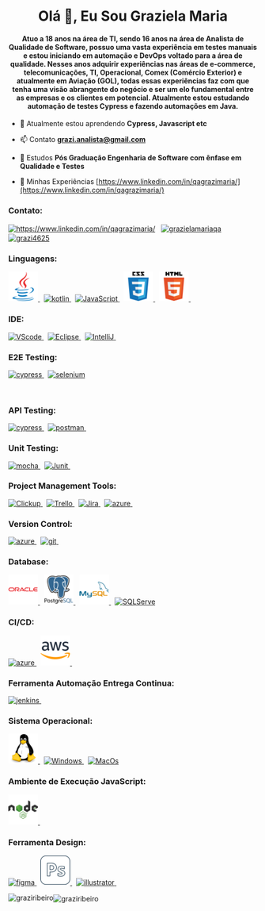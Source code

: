<h1 align="center">Olá 👋, Eu Sou Graziela Maria</h1>
<h4 align="center">Atuo a 18 anos na área de TI, sendo 16 anos na área de Analista de Qualidade de Software, possuo uma vasta experiência em testes manuais e estou iniciando em automação e DevOps voltado para a área de qualidade. Nesses anos adquirir experiências nas áreas de e-commerce, telecomunicações, TI, Operacional, Comex (Comércio Exterior) e atualmente em Aviação (GOL), todas essas experiências faz com que tenha uma visão abrangente do negócio e ser um elo fundamental entre as empresas e os clientes em potencial. Atualmente estou estudando automação de testes Cypress e fazendo automações em Java.</h4>

- 🌱 Atualmente estou aprendendo **Cypress, Javascript etc**

- 📫 Contato **grazi.analista@gmail.com**

- 📝 Estudos **Pós Graduação Engenharia de Software com ênfase em Qualidade e Testes**

- 📄 Minhas Experiências [https://www.linkedin.com/in/qagrazimaria/](https://www.linkedin.com/in/qagrazimaria/)

<h3 align="left">Contato:</h3>
<p align="left">
<a href="https://linkedin.com/in/https://www.linkedin.com/in/qagrazimaria/" target="blank"><img align="center" src="https://raw.githubusercontent.com/rahuldkjain/github-profile-readme-generator/master/src/images/icons/Social/linked-in-alt.svg" alt="https://www.linkedin.com/in/qagrazimaria/" height="60" width="60" /></a>&nbsp&nbsp
<a href="https://instagram.com/grazielamariaqa" target="blank"><img align="center" src="https://raw.githubusercontent.com/rahuldkjain/github-profile-readme-generator/master/src/images/icons/Social/instagram.svg" alt="grazielamariaqa" height="60" width="60" /></a>&nbsp
<a href="https://discord.gg/grazi4625" target="blank"><img align="center" src="https://raw.githubusercontent.com/rahuldkjain/github-profile-readme-generator/master/src/images/icons/Social/discord.svg" alt="grazi4625" height="60" width="60" /></a>
</p>

<h3 align="left">Linguagens:</h3>
<p align="left"> 
<a href="https://www.java.com" target="_blank" rel="noreferrer"> <img src="https://raw.githubusercontent.com/devicons/devicon/master/icons/java/java-original.svg" alt="java" width="60" height="60"/> </a>&nbsp
<a href="https://kotlinlang.org" target="_blank" rel="noreferrer"> <img src="https://www.vectorlogo.zone/logos/kotlinlang/kotlinlang-icon.svg" alt="kotlin" width="60" height="60"/> </a>&nbsp
<a href="https://developer.mozilla.org/en-US/docs/Web/JavaScript"><img src="https://cdn.jsdelivr.net/gh/devicons/devicon/icons/javascript/javascript-plain.svg" alt="JavaScript" width="60" height="60"/> </a>&nbsp
<a href="https://www.w3schools.com/css/" target="_blank" rel="noreferrer"> <img src="https://raw.githubusercontent.com/devicons/devicon/master/icons/css3/css3-original-wordmark.svg" alt="css3" width="60" height="60"/> </a> &nbsp
<a href="https://www.w3.org/html/" target="_blank" rel="noreferrer"> <img src="https://raw.githubusercontent.com/devicons/devicon/master/icons/html5/html5-original-wordmark.svg" alt="html5" width="60" height="60"/> </a> &nbsp
</p>

<h3 align="left">IDE:</h3>
<p align="left"> 
<a href="https://code.visualstudio.com" target="_blank" rel="noreferrer"> <img src="https://cdn.jsdelivr.net/gh/devicons/devicon/icons/vscode/vscode-original-wordmark.svg" alt="VScode" width="60" height="60"/> </a>&nbsp
<a href="https://eclipseide.org" target="_blank" rel="noreferrer"> <img src="https://upload.wikimedia.org/wikipedia/commons/d/d0/Eclipse-Luna-Logo.svg" alt="Eclipse" width="80" height="80"/> </a>&nbsp
<a href="https://www.jetbrains.com/pt-br/idea/"target="_blank" rel="noreferrer"> <img src="https://upload.wikimedia.org/wikipedia/commons/thumb/9/9c/IntelliJ_IDEA_Icon.svg/1024px-IntelliJ_IDEA_Icon.svg.png" alt="IntelliJ" width="60" height="60"/> </a>&nbsp
</p>

<h3 align="left">E2E Testing:</h3>
<p align="left"> 
<a href="https://www.cypress.io" target="_blank" rel="noreferrer"> <img src="https://asset.brandfetch.io/idIq_kF0rb/idv3zwmSiY.jpeg" alt="cypress" width="60" height="60"/> </a> &nbsp
<a href="https://www.selenium.dev" target="_blank" rel="noreferrer"> <img src="https://raw.githubusercontent.com/detain/svg-logos/780f25886640cef088af994181646db2f6b1a3f8/svg/selenium-logo.svg" alt="selenium" width="60" height="60"/> </a> </p>&nbsp
</p>


<h3 align="left">API Testing:</h3>
<p align="left"> 
<a href="https://www.cypress.io" target="_blank" rel="noreferrer"> <img src="https://asset.brandfetch.io/idIq_kF0rb/idv3zwmSiY.jpeg" alt="cypress" width="60" height="60"/> </a> &nbsp
<a href="https://postman.com" target="_blank" rel="noreferrer"> <img src="https://www.vectorlogo.zone/logos/getpostman/getpostman-icon.svg" alt="postman" width="60" height="60"/> </a> &nbsp
</p>


<h3 align="left">Unit Testing:</h3>
<p align="left"> 
<a href="https://mochajs.org" target="_blank" rel="noreferrer"> <img src="https://www.vectorlogo.zone/logos/mochajs/mochajs-icon.svg" alt="mocha" width="60" height="60"/> </a> &nbsp
<a href="https://junit.org/junit5/" target="_blank" rel="noreferrer"> <img src="https://avatars.githubusercontent.com/u/874086?s=280&v=4" alt="Junit" width="60" height="60"/> </a> &nbsp
</p>

<h3 align="left">Project Management Tools:</h3>
<p align="left"> 
<a href="https://clickup.com/" target="_blank" rel="noreferrer"> <img src="https://clickup.com/landing/images/clickup-logo-gradient.png" alt="Clickup" width="60" height="60"/> </a>&nbsp
<a href="https://trello.com" target="_blank" rel="noreferrer"> <img src="https://cdn.jsdelivr.net/gh/devicons/devicon/icons/trello/trello-plain-wordmark.svg" alt="Trello" width="60" height="60"/> </a> &nbsp
<a href="https://www.atlassian.com/br/software/jira" target="_blank" rel="noreferrer"> <img src="https://cdn.jsdelivr.net/gh/devicons/devicon/icons/jira/jira-original-wordmark.svg" alt="Jira" width="60" height="60"/> </a> &nbsp
<a href="https://azure.microsoft.com/en-in/" target="_blank" rel="noreferrer"> <img src="https://www.vectorlogo.zone/logos/microsoft_azure/microsoft_azure-icon.svg" alt="azure" width="60" height="60"/> </a> &nbsp
 
</p>


<h3 align="left">Version Control:</h3>
<p align="left"> 
<a href="https://azure.microsoft.com/en-in/" target="_blank" rel="noreferrer"> <img src="https://www.vectorlogo.zone/logos/microsoft_azure/microsoft_azure-icon.svg" alt="azure" width="60" height="60"/> </a> &nbsp
<a href="https://git-scm.com/" target="_blank" rel="noreferrer"> <img src="https://www.vectorlogo.zone/logos/git-scm/git-scm-icon.svg" alt="git" width="60" height="60"/> </a> &nbsp
</p>


<h3 align="left">Database:</h3>
<p align="left"> 
<a href="https://www.oracle.com/" target="_blank" rel="noreferrer"> <img src="https://raw.githubusercontent.com/devicons/devicon/master/icons/oracle/oracle-original.svg" alt="oracle" width="60" height="60"/> </a> &nbsp
<a href="https://www.postgresql.org" target="_blank" rel="noreferrer"> <img src="https://raw.githubusercontent.com/devicons/devicon/master/icons/postgresql/postgresql-original-wordmark.svg" alt="postgresql" width="60" height="60"/> </a> &nbsp
<a href="https://www.mysql.com/" target="_blank" rel="noreferrer"> <img src="https://raw.githubusercontent.com/devicons/devicon/master/icons/mysql/mysql-original-wordmark.svg" alt="mysql" width="60" height="60"/> </a> &nbsp
<a href="https://www.microsoft.com/pt-br/sql-server/" target="_blank" rel="noreferrer"> <img src="https://cdn-icons-png.flaticon.com/512/5968/5968409.png" alt="SQLServe" width="60" height="60"/> </a> 

</p>

<h3 align="left">CI/CD:</h3>
<p align="left"> 
<a href="https://azure.microsoft.com/en-in/" target="_blank" rel="noreferrer"> <img src="https://www.vectorlogo.zone/logos/microsoft_azure/microsoft_azure-icon.svg" alt="azure" width="60" height="60"/> </a>&nbsp
<a href="https://aws.amazon.com" target="_blank" rel="noreferrer"> <img src="https://raw.githubusercontent.com/devicons/devicon/master/icons/amazonwebservices/amazonwebservices-original-wordmark.svg" alt="aws" width="60" height="60"/> </a> &nbsp
 
</p>

<h3 align="left">Ferramenta Automação Entrega Continua:</h3>
<p align="left"> 
<a href="https://www.jenkins.io" target="_blank" rel="noreferrer"> <img src="https://www.vectorlogo.zone/logos/jenkins/jenkins-icon.svg" alt="jenkins" width="60" height="60"/> </a>&nbsp 
</p>

<h3 align="left">Sistema Operacional:</h3>
<p align="left"> 
<a href="https://www.linux.org/" target="_blank" rel="noreferrer"> <img src="https://raw.githubusercontent.com/devicons/devicon/master/icons/linux/linux-original.svg" alt="linux" width="60" height="60"/> </a> &nbsp
<a href="https://www.microsoft.com/pt-br/windows/?r=1" target="_blank" rel="noreferrer"> <img src="https://upload.wikimedia.org/wikipedia/commons/4/44/Microsoft_logo.svg" alt="Windows" width="60" height="60"/> </a> &nbsp
<a href="https://www.apple.com/br/macos/sonoma/" target="_blank" rel="noreferrer"> <img src="https://upload.wikimedia.org/wikipedia/commons/1/14/Mac.svg" alt="MacOs" width="60" height="60"/> </a> 

</p>
<h3 align="left">Ambiente de Execução JavaScript:</h3>
<p align="left"> 
<a href="https://nodejs.org" target="_blank" rel="noreferrer"> <img src="https://raw.githubusercontent.com/devicons/devicon/master/icons/nodejs/nodejs-original-wordmark.svg" alt="nodejs" width="60" height="60"/> </a> &nbsp
</p>

<h3 align="left">Ferramenta Design:</h3>
<p align="left"> 
<a href="https://www.figma.com/" target="_blank" rel="noreferrer"> <img src="https://www.vectorlogo.zone/logos/figma/figma-icon.svg" alt="figma" width="60" height="60"/> </a> &nbsp
<a href="https://www.photoshop.com/en" target="_blank" rel="noreferrer"> <img src="https://raw.githubusercontent.com/devicons/devicon/master/icons/photoshop/photoshop-line.svg" alt="photoshop" width="60" height="60"/> </a> &nbsp
<a href="https://www.adobe.com/in/products/illustrator.html" target="_blank" rel="noreferrer"> <img src="https://www.vectorlogo.zone/logos/adobe_illustrator/adobe_illustrator-icon.svg" alt="illustrator" width="60" height="60"/> </a> &nbsp
</p>
<p><img align="left" src="https://github-readme-stats.vercel.app/api/top-langs?username=graziribeiro&show_icons=true&locale=en&layout=compact" alt="graziribeiro" /></p>

<p><img align="center" src="https://github-readme-stats.vercel.app/api?username=graziribeiro&show_icons=true&locale=en" alt="graziribeiro" /></p>




